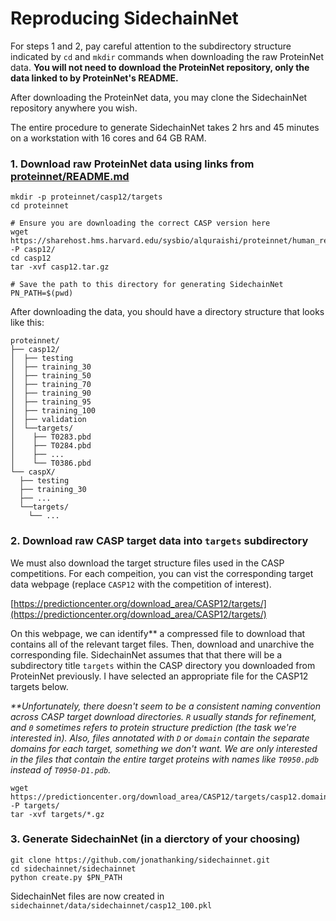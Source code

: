 # Reproducing SidechainNet
 
 For steps 1 and 2, pay careful attention to the subdirectory structure indicated by `cd` and `mkdir` commands when downloading the raw ProteinNet data. **You will not need to download the ProteinNet repository, only the data linked to by ProteinNet's README.** 

After downloading the ProteinNet data, you may clone the SidechainNet repository anywhere you wish. 
 
 The entire procedure to generate SidechainNet takes 2 hrs and 45 minutes on a workstation with 16 cores and 64 GB RAM.


### 1. Download raw ProteinNet data using links from [proteinnet/README.md](https://github.com/aqlaboratory/proteinnet/blob/master/README.md)
```shell script
mkdir -p proteinnet/casp12/targets
cd proteinnet

# Ensure you are downloading the correct CASP version here
wget https://sharehost.hms.harvard.edu/sysbio/alquraishi/proteinnet/human_readable/casp12.tar.gz -P casp12/
cd casp12
tar -xvf casp12.tar.gz

# Save the path to this directory for generating SidechainNet
PN_PATH=$(pwd)
```

After downloading the data, you should have a directory structure that looks like this:

 ```
proteinnet/
├── casp12/
│  ├── testing
│  ├── training_30
│  ├── training_50
│  ├── training_70
│  ├── training_90
│  ├── training_95
│  ├── training_100
│  ├── validation
│  └──targets/
│    ├── T0283.pbd
│    ├── T0284.pbd
│    ├── ...
│    └── T0386.pbd
└── caspX/
   ├── testing
   ├── training_30
   ├── ...
   └──targets/
     └── ...
 ```

### 2. Download raw CASP target data into `targets` subdirectory
We must also download the target structure files used in the CASP competitions. For each compeition, you can vist the corresponding target data webpage (replace `CASP12` with the competition of interest). 


[https://predictioncenter.org/download_area/CASP12/targets/](https://predictioncenter.org/download_area/CASP12/targets/)



On this webpage, we can identify** a compressed file to download that contains all of the relevant target files. Then, download and unarchive the corresponding file. SidechainNet assumes that that there will be a subdirectory title `targets` within the CASP directory you downloaded from ProteinNet previously. I have selected an appropriate file for the CASP12 targets below.

_**Unfortunately, there doesn't seem to be a consistent naming convention across CASP target download directories. `R` usually stands for refinement, and `0` sometimes refers to protein structure prediction (the task we're interested in). Also, files annotated with `D` or `domain` contain the separate domains for each target, something we don't want. We are only interested in the files that contain the entire target proteins with names like `T0950.pdb` instead of `T0950-D1.pdb`._

```shell script
wget https://predictioncenter.org/download_area/CASP12/targets/casp12.domains_T0.releaseDec022016.tgz -P targets/
tar -xvf targets/*.gz
```

### 3. Generate SidechainNet (in a dierctory of your choosing)
```shell script
git clone https://github.com/jonathanking/sidechainnet.git
cd sidechainnet/sidechainnet
python create.py $PN_PATH
```
SidechainNet files are now created in `sidechainnet/data/sidechainnet/casp12_100.pkl`
